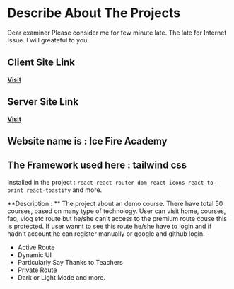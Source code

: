 # Describe About The Projects

Dear examiner Please consider me for few minute late.
The late for Internet Issue. I will greateful to you.

## Client Site Link

[**Visit**](https://ice-fire-academy.web.app)

## Server Site Link

[**Visit**](https://ice-fire-academy-server.vercel.app)

## Website name is : Ice Fire Academy

## The Framework used here : tailwind css

Installed in the project :
`react react-router-dom react-icons react-to-print react-toastify` and more.

**Description : ** The project about an demo course. There have total 50 courses, based on many type of technology. User can visit home, courses, faq, vlog etc route but he/she can't access to the premium route couse this is protected. If user wannt to see this route he/she have to login and if hadn't account he can register manually or google and github login.

- Active Route
- Dynamic UI
- Particularly Say Thanks to Teachers
- Private Route
- Dark or Light Mode and more.
